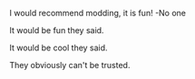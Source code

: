 I would recommend modding, it is fun! -No one

It would be fun they said.

It would be cool they said.

They obviously can't be trusted.
